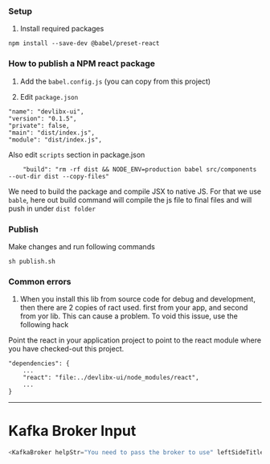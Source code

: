 ### Setup
1. Install required packages
```shell
npm install --save-dev @babel/preset-react
```

### How to publish a NPM react package

1. Add the ```babel.config.js``` (you can copy from this project)

2. Edit ```package.json```
```shell
"name": "devlibx-ui",
"version": "0.1.5",
"private": false,
"main": "dist/index.js",
"module": "dist/index.js",
```

Also edit ```scripts``` section in package.json 
```shell
    "build": "rm -rf dist && NODE_ENV=production babel src/components --out-dir dist --copy-files"
```    

We need to build the package and compile JSX to native JS. For that we use ```bable```, here out build command will compile the js file to final files and will push in under ```dist folder```


### Publish
Make changes and run following commands
```shell
sh publish.sh
```


### Common errors
1. When you install this lib from source code for debug and development, then there are 2 copies of ract used. first from your app, and second from yor lib. This can cause a problem. To void this issue, use the following hack

Point the react in your application project to point to the react module where you have checked-out this project.
```shell
"dependencies": {
    ...
    "react": "file:../devlibx-ui/node_modules/react",
    ...
}
```

---
# Kafka Broker Input
```javascript
<KafkaBroker helpStr="You need to pass the broker to use" leftSideTitle="Broker URL"></KafkaBroker>
```


